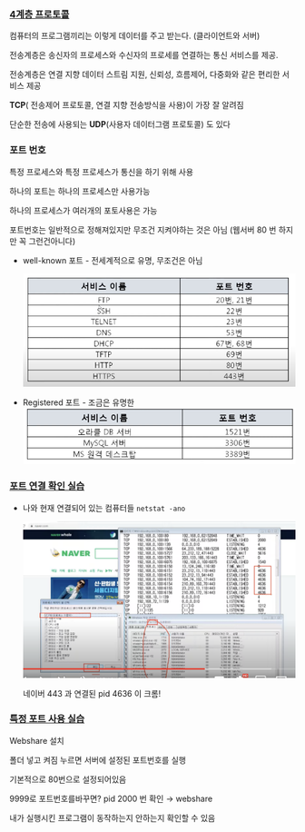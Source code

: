 ### [4계층 프로토콜](https://youtu.be/tG0ldt4sBzY?list=PL0d8NnikouEWcF1jJueLdjRIC4HsUlULi)

컴퓨터의 프로그램끼리는 이렇게 데이터를 주고 받는다. (클라이언트와 서버)


전송계층은 송신자의 프로세스와 수신자의 프로세를 연결하는 통신 서비스를 제공.  

전송계층은 연결 지향 데이터 스트림 지원, 신뢰성, 흐름제어, 다중화와 같은 편리한 서비스 제공

**TCP**( 전송제어 프로토콜, 연결 지향 전송방식을 사용)이 가장 잘 알려짐

단순한 전송에 사용되는 **UDP**(사용자 데이터그램 프로토콜) 도 있다

### 포트 번호

특정 프로세스와 특정 프로세스가 통신을 하기 위해 사용

하나의 포트는 하나의 프로세스만 사용가능

하나의 프로세스가 여러개의 포토사용은 가능

포트번호는 일반적으로 정해져있지만 무조건 지켜야하는 것은 아님 (웹서버 80 번 하지만 꼭 그런건아니다)

- well-known 포트 - 전세계적으로 유명, 무조건은 아님
    
    ![Untitled](../img/%EC%8A%A4%ED%81%AC%EB%A6%B0%EC%83%B7%202023-06-20%20%EC%98%A4%ED%9B%84%203.08.45.png)
    
- Registered 포트 - 조금은 유명한
    ![Untitled](../img/%EC%8A%A4%ED%81%AC%EB%A6%B0%EC%83%B7%202023-06-20%20%EC%98%A4%ED%9B%84%203.17.37.png)

### [포트 연결 확인 실습](https://youtu.be/Jb7tCFp-udM?list=PL0d8NnikouEWcF1jJueLdjRIC4HsUlULi)

- 나와 현재 연결되어 있는 컴퓨터들 `netstat -ano`

  ![Untitled](../img/%EC%8A%A4%ED%81%AC%EB%A6%B0%EC%83%B7%202023-06-20%20%EC%98%A4%ED%9B%84%203.35.43.png)

  네이버 443 과 연결된 pid 4636 이 크롬!

### [특정 포트 사용 실습](https://youtu.be/Qqmwm3rFihk?list=PL0d8NnikouEWcF1jJueLdjRIC4HsUlULi)

  Webshare 설치

폴더 넣고 켜짐 누르면 서버에 설정된 포트번호를 실행

기본적으로 80번으로 설정되어있음

9999로 포트번호를바꾸면? pid 2000 번 확인 → webshare 

내가 실행시킨 프로그램이 동작하는지 안하는지 확인할 수 있음